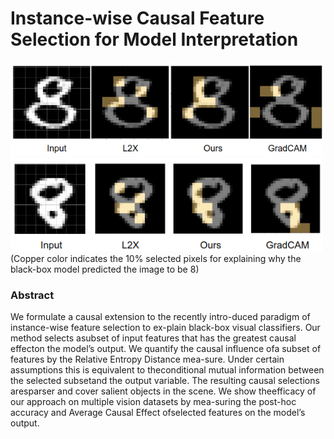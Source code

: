 # Instance-wise Causal Feature Selection for Model Interpretation

<img src="results/mnist.png" width="500" height="150">
<img src="results/8_2.png" width="500" height="150">
(Copper color indicates the 10% selected pixels for explaining why the black-box model predicted the image to be 8)

### Abstract
We  formulate  a  causal  extension  to  the  recently  intro-duced  paradigm  of  instance-wise  feature  selection  to  ex-plain  black-box  visual  classifiers.  Our  method  selects  asubset of input features that has the greatest causal effecton the model’s output.  We quantify the causal influence ofa subset of features by the Relative Entropy Distance mea-sure.   Under certain assumptions this is equivalent to theconditional mutual information between the selected subsetand the output variable. The resulting causal selections aresparser and cover salient objects in the scene. We show theefficacy of our approach on multiple vision datasets by mea-suring the post-hoc accuracy and Average Causal Effect ofselected features on the model’s output.
